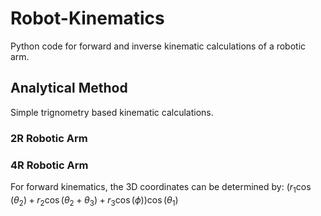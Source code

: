# Robot-Kinematics
Python code for forward and inverse kinematic calculations of a robotic arm.

## Analytical Method
Simple trignometry based kinematic calculations.

### 2R Robotic Arm


### 4R Robotic Arm
For forward kinematics, the 3D coordinates can be determined by:
$(r_1\cos(\theta_2)+r_2\cos(\theta_2+\theta_3)+r_3\cos(\phi))\cos(\theta_1)$
